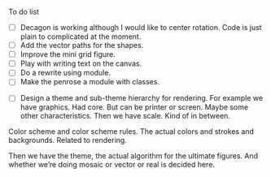To do list

-   [ ] Decagon is working although I would like to center rotation. Code is just plain to complicated at the moment.
-   [ ] Add the vector paths for the shapes.
-   [ ] Improve the mini grid figure.
-   [ ] Play with writing text on the canvas.
-   [ ] Do a rewrite using module.
-   [ ] Make the penrose a module with classes.
<script type="module" src="app.mjs"></script>
-   [ ] Design a theme and sub-theme hierarchy for rendering.
        For example we have graphics. Had core. But can be printer or screen. Maybe some other characteristics.
        Then we have scale. Kind of in between.

Color scheme and color scheme rules. The actual colors and strokes and backgrounds. Related to rendering.

Then we have the theme, the actual algorithm for the ultimate figures. And whether we’re doing mosaic or vector or real is decided here.
